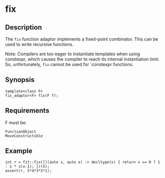 fix
===

Description
-----------

The `fix` function adaptor implements a fixed-point combinator. This can be
used to write recursive functions. 

Note: Compilers are too eager to instantiate templates when using
constexpr, which causes the compiler to reach its internal instantiation
limit. So, unfortunately, `fix` cannot be used for `constexpr functions.

Synopsis
--------

    template<class F>
    fix_adaptor<F> fix(F f);

Requirements
------------

F must be:

    FunctionObject
    MoveConstructible

Example
-------

    int r = fit::fix([](auto s, auto x) -> decltype(x) { return x == 0 ? 1 : x * s(x-1); })(5);
    assert(r, 5*4*3*2*1);

